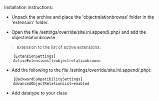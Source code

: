 Installation instructions:

- Unpack the archive and place the 'objectrelationbrowse' folder in the 'extension' folder.

- Open the file /settings/override/site.ini.append(.php) and add the objectrelationbrowse
> extension to the list of active extensions:
```
	[ExtensionSettings]
	ActiveExtensions[]=objectrelationbrowse
```
- Add the following to the file /settings/override/site.ini.append(.php):
```
	[BackwardCompatibilitySettings]
	AdvancedObjectRelationList=enabled
```
- Add datatype to your class
